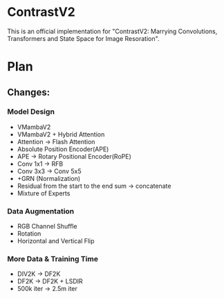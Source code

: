 # ContrastV2
This is an official implementation for "ContrastV2: Marrying Convolutions, Transformers and State Space for Image Resoration". 

# Plan

## Changes:

### Model Design

- VMambaV2
- VMambaV2 + Hybrid Attention
- Attention -> Flash Attention
- Absolute Position Encoder(APE)
- APE -> Rotary Positional Encoder(RoPE)
- Conv 1x1 -> RFB
- Conv 3x3 -> Conv 5x5
- +GRN (Normalization)
- Residual from the start to the end sum -> concatenate
- Mixture of Experts

### Data Augmentation

- RGB Channel Shuffle
- Rotation
- Horizontal and Vertical Flip

### More Data & Training Time

- DIV2K -> DF2K
- DF2K -> DF2K + LSDIR
- 500k iter -> 2.5m iter

